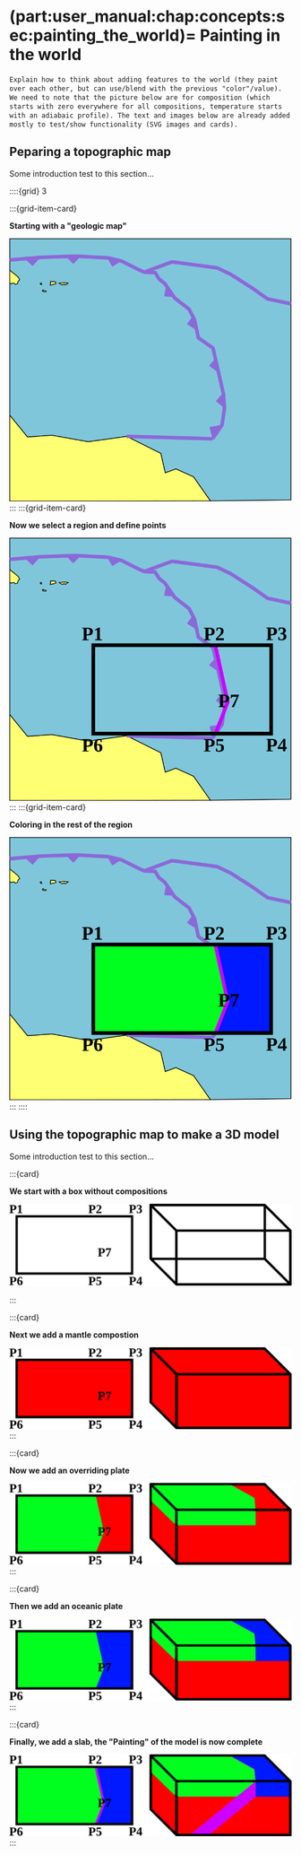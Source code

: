 (part:user_manual:chap:concepts:sec:painting_the_world)=
Painting in the world
=====================

```{todo}
Explain how to think about adding features to the world (they paint over each other, but can use/blend with the previous "color"/value). We need to note that the picture below are for composition (which starts with zero everywhere for all compositions, temperature starts with an adiabaic profile). The text and images below are already added mostly to test/show functionality (SVG images and cards).
```
Peparing a topographic map
--------------------------

Some introduction test to this section...

::::{grid} 3

:::{grid-item-card}

**Starting with a "geologic map"**

![Starting with a geologic map](../../_static/images/user_manual/map_to_top_view_v2_plain.svg)
:::
:::{grid-item-card}

**Now we select a region and define points**

![Starting with a geologic map](../../_static/images/user_manual/map_to_top_view_v2_plain_text_frame_sds.svg)
:::
:::{grid-item-card}

**Coloring in the rest of the region**

![Starting with a geologic map](../../_static/images/user_manual/map_to_top_view_v2_plain_text_frame_sds_orp_sdp.svg)
:::
::::



Using the topographic map to make a 3D model
--------------------------------------------

Some introduction test to this section...

:::{card}

**We start with a box without compositions**

![Starting with a box without compositions](../../_static/images/user_manual/gwb_box_building_plain_text_frame.svg)

:::


:::{card}

**Next we add a mantle compostion**

![Starting with a box without compositions](../../_static/images/user_manual/gwb_box_building_plain_text_frame_mtl.svg)
:::



:::{card}

**Now we add an overriding plate**


![adding an overiding plate](../../_static/images/user_manual/gwb_box_building_plain_text_frame_mtl_orp.svg)
:::

:::{card}

**Then we add an oceanic plate**


![adding an oceanic plate](../../_static/images/user_manual/gwb_box_building_plain_text_frame_mtl_orp_sdp.svg)
:::

:::{card}

**Finally, we add a slab, the "Painting" of the model is now complete**


![Painting in model completed by adding a slab](../../_static/images/user_manual/gwb_box_building_plain_text_frame_mtl_orp_sdp_sds.svg)
:::

